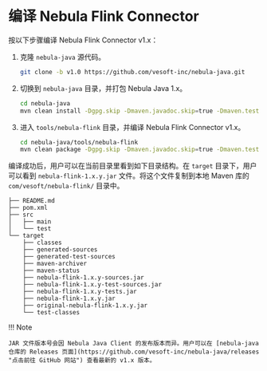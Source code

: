 # 编译 Nebula Flink Connector

按以下步骤编译 Nebula Flink Connector v1.x：

1. 克隆 `nebula-java` 源代码。

   ```bash
   git clone -b v1.0 https://github.com/vesoft-inc/nebula-java.git
   ```

2. 切换到 `nebula-java` 目录，并打包 Nebula Java 1.x。

   ```bash
   cd nebula-java
   mvn clean install -Dgpg.skip -Dmaven.javadoc.skip=true -Dmaven.test.skip=true
   ```

3. 进入 `tools/nebula-flink` 目录，并编译 Nebula Flink Connector v1.x。

   ```bash
   cd nebula-java/tools/nebula-flink
   mvn clean package -Dgpg.skip -Dmaven.javadoc.skip=true -Dmaven.test.skip=true
   ```

编译成功后，用户可以在当前目录里看到如下目录结构。在 `target` 目录下，用户可以看到 `nebula-flink-1.x.y.jar` 文件。将这个文件复制到本地 Maven 库的 `com/vesoft/nebula-flink/` 目录中。

```text
├── README.md
├── pom.xml
├── src
│   ├── main
│   └── test
└── target
    ├── classes
    ├── generated-sources
    ├── generated-test-sources
    ├── maven-archiver
    ├── maven-status
    ├── nebula-flink-1.x.y-sources.jar
    ├── nebula-flink-1.x.y-test-sources.jar
    ├── nebula-flink-1.x.y-tests.jar
    ├── nebula-flink-1.x.y.jar
    ├── original-nebula-flink-1.x.y.jar
    └── test-classes
```

!!! Note

    JAR 文件版本号会因 Nebula Java Client 的发布版本而异。用户可以在 [nebula-java 仓库的 Releases 页面](https://github.com/vesoft-inc/nebula-java/releases "点击前往 GitHub 网站") 查看最新的 v1.x 版本。
